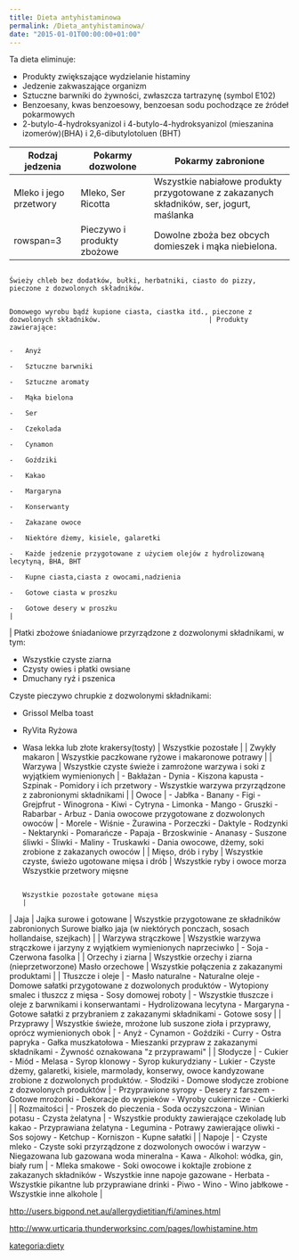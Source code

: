 ```yaml
---
title: Dieta antyhistaminowa
permalink: /Dieta_antyhistaminowa/
date: "2015-01-01T00:00:00+01:00"
---
```


Ta dieta eliminuje:

-   Produkty zwiększające wydzielanie histaminy
-   Jedzenie zakwaszające organizm
-   Sztuczne barwniki do żywności, zwłaszcza tartrazynę (symbol E102)
-   Benzoesany, kwas benzoesowy, benzoesan sodu pochodzące ze źródeł pokarmowych
-   2-butylo-4-hydroksyanizol i 4-butylo-4-hydroksyanizol (mieszanina izomerów)(BHA) i 2,6-dibutylotoluen (BHT)

| Rodzaj jedzenia                                                           | Pokarmy dozwolone                                                                                              | Pokarmy zabronione                                                                                                         |
|---------------------------------------------------------------------------|----------------------------------------------------------------------------------------------------------------|----------------------------------------------------------------------------------------------------------------------------|
| Mleko i jego przetwory                                                    | Mleko, Ser Ricotta                                                                                             | Wszystkie nabiałowe produkty przygotowane z zakazanych składników, ser, jogurt, maślanka                                   |
| rowspan=3| Pieczywo i produkty zbożowe                                    | Dowolne zboża bez obcych domieszek i mąka niebielona.

                                                                             Świeży chleb bez dodatków, bułki, herbatniki, ciasto do pizzy, pieczone z dozwolonych składników.

                                                                             Domowego wyrobu bądź kupione ciasta, ciastka itd., pieczone z dozwolonych składników.                           | Produkty zawierające:

                                                                                                                                                                                              -   Anyż
                                                                                                                                                                                              -   Sztuczne barwniki
                                                                                                                                                                                              -   Sztuczne aromaty
                                                                                                                                                                                              -   Mąka bielona
                                                                                                                                                                                              -   Ser
                                                                                                                                                                                              -   Czekolada
                                                                                                                                                                                              -   Cynamon
                                                                                                                                                                                              -   Goździki
                                                                                                                                                                                              -   Kakao
                                                                                                                                                                                              -   Margaryna
                                                                                                                                                                                              -   Konserwanty
                                                                                                                                                                                              -   Zakazane owoce
                                                                                                                                                                                              -   Niektóre dżemy, kisiele, galaretki
                                                                                                                                                                                              -   Każde jedzenie przygotowane z użyciem olejów z hydrolizowaną lecytyną, BHA, BHT
                                                                                                                                                                                              -   Kupne ciasta,ciasta z owocami,nadzienia
                                                                                                                                                                                              -   Gotowe ciasta w proszku
                                                                                                                                                                                              -   Gotowe desery w proszku                                                                                                 |
| Płatki zbożowe śniadaniowe przyrządzone z dozwolonymi składnikami, w tym:

 -   Wszystkie czyste ziarna
 -   Czysty owies i płatki owsiane
 -   Dmuchany ryż i pszenica

 Czyste pieczywo chrupkie z dozwolonymi składnikami:

 -   Grissol Melba toast
 -   RyVita Ryżowa
 -   Wasa lekka lub złote krakersy(tosty)                                   | Wszystkie pozostałe                                                                                            |
| Zwykły makaron                                                            | Wszystkie paczkowane ryżowe i makaronowe potrawy                                                               |
| Warzywa                                                                   | Wszystkie czyste świeże i zamrożone warzywa i soki z wyjątkiem wymienionych                                    | -   Bakłażan
                                                                                                                                                                                              -   Dynia
                                                                                                                                                                                              -   Kiszona kapusta
                                                                                                                                                                                              -   Szpinak
                                                                                                                                                                                              -   Pomidory i ich przetwory
                                                                                                                                                                                              -   Wszystkie warzywa przyrządzone z zabronionymi składnikami                                                               |
| Owoce                                                                     | -   Jabłka
                                                                             -   Banany
                                                                             -   Figi
                                                                             -   Grejpfrut
                                                                             -   Winogrona
                                                                             -   Kiwi
                                                                             -   Cytryna
                                                                             -   Limonka
                                                                             -   Mango
                                                                             -   Gruszki
                                                                             -   Rabarbar
                                                                             -   Arbuz
                                                                             -   Dania owocowe przygotowane z dozwolonych owoców                                                             | -   Morele
                                                                                                                                                                                              -   Wiśnie
                                                                                                                                                                                              -   Żurawina
                                                                                                                                                                                              -   Porzeczki
                                                                                                                                                                                              -   Daktyle
                                                                                                                                                                                              -   Rodzynki
                                                                                                                                                                                              -   Nektarynki
                                                                                                                                                                                              -   Pomarańcze
                                                                                                                                                                                              -   Papaja
                                                                                                                                                                                              -   Brzoskwinie
                                                                                                                                                                                              -   Ananasy
                                                                                                                                                                                              -   Suszone śliwki
                                                                                                                                                                                              -   Śliwki
                                                                                                                                                                                              -   Maliny
                                                                                                                                                                                              -   Truskawki
                                                                                                                                                                                              -   Dania owocowe, dżemy, soki zrobione z zakazanych owoców                                                                 |
| Mięso, drób i ryby                                                        | Wszystkie czyste, świeżo ugotowane mięsa i drób                                                                | Wszystkie ryby i owoce morza Wszystkie przetwory mięsne

                                                                                                                                                                                              Wszystkie pozostałe gotowane mięsa                                                                                          |
| Jaja                                                                      | Jajka surowe i gotowane                                                                                        | Wszystkie przygotowane ze składników zabronionych Surowe białko jaja (w niektórych ponczach, sosach hollandaise, szejkach) |
| Warzywa strączkowe                                                        | Wszystkie warzywa strączkowe i jarzyny z wyjątkiem wymienionych naprzeciwko                                    | -   Soja
                                                                                                                                                                                              -   Czerwona fasolka                                                                                                        |
| Orzechy i ziarna                                                          | Wszystkie orzechy i ziarna (nieprzetworzone) Masło orzechowe                                                   | Wszystkie połączenia z zakazanymi produktami                                                                               |
| Tłuszcze i oleje                                                          | -   Masło naturalne
                                                                             -   Naturalne oleje
                                                                             -   Domowe sałatki przygotowane z dozwolonych produktów
                                                                             -   Wytopiony smalec i tłuszcz z mięsa
                                                                             -   Sosy domowej roboty                                                                                         | -   Wszystkie tłuszcze i oleje z barwnikami i konserwantami
                                                                                                                                                                                              -   Hydrolizowana lecytyna
                                                                                                                                                                                              -   Margaryna
                                                                                                                                                                                              -   Gotowe sałatki z przybraniem z zakazanymi składnikami
                                                                                                                                                                                              -   Gotowe sosy                                                                                                             |
| Przyprawy                                                                 | Wszystkie świeże, mrożone lub suszone zioła i przyprawy, oprócz wymienionych obok                              | -   Anyż
                                                                                                                                                                                              -   Cynamon
                                                                                                                                                                                              -   Goździki
                                                                                                                                                                                              -   Curry
                                                                                                                                                                                              -   Ostra papryka
                                                                                                                                                                                              -   Gałka muszkatołowa
                                                                                                                                                                                              -   Mieszanki przypraw z zakazanymi składnikami
                                                                                                                                                                                              -   Żywność oznakowana "z przyprawami"                                                                                      |
| Słodycze                                                                  | -   Cukier
                                                                             -   Miód
                                                                             -   Melasa
                                                                             -   Syrop klonowy
                                                                             -   Syrop kukurydziany
                                                                             -   Lukier
                                                                             -   Czyste dżemy, galaretki, kisiele, marmolady, konserwy, owoce kandyzowane zrobione z dozwolonych produktów.
                                                                             -   Słodziki
                                                                             -   Domowe słodycze zrobione z dozwolonych produktów                                                            | -   Przyprawione syropy
                                                                                                                                                                                              -   Desery z farszem
                                                                                                                                                                                              -   Gotowe mrożonki
                                                                                                                                                                                              -   Dekoracje do wypieków
                                                                                                                                                                                              -   Wyroby cukiernicze
                                                                                                                                                                                              -   Cukierki                                                                                                                |
| Rozmaitości                                                               | -   Proszek do pieczenia
                                                                             -   Soda oczyszczona
                                                                             -   Winian potasu
                                                                             -   Czysta żelatyna                                                                                             | -   Wszystkie produkty zawierające czekoladę lub kakao
                                                                                                                                                                                              -   Przyprawiana żelatyna
                                                                                                                                                                                              -   Legumina
                                                                                                                                                                                              -   Potrawy zawierające oliwki
                                                                                                                                                                                              -   Sos sojowy
                                                                                                                                                                                              -   Ketchup
                                                                                                                                                                                              -   Korniszon
                                                                                                                                                                                              -   Kupne sałatki                                                                                                           |
| Napoje                                                                    | -   Czyste mleko
                                                                             -   Czyste soki przyrządzone z dozwolonych owoców i warzyw
                                                                             -   Niegazowana lub gazowana woda mineralna
                                                                             -   Kawa
                                                                             -   Alkohol: wódka, gin, biały rum                                                                              | -   Mleka smakowe
                                                                                                                                                                                              -   Soki owocowe i koktajle zrobione z zakazanych składników
                                                                                                                                                                                              -   Wszystkie inne napoje gazowane
                                                                                                                                                                                              -   Herbata
                                                                                                                                                                                              -   Wszystkie pikantne lub przyprawiane drinki
                                                                                                                                                                                              -   Piwo
                                                                                                                                                                                              -   Wino
                                                                                                                                                                                              -   Wino jabłkowe
                                                                                                                                                                                              -   Wszystkie inne alkohole                                                                                                 |

<http://users.bigpond.net.au/allergydietitian/fi/amines.html>

<http://www.urticaria.thunderworksinc.com/pages/lowhistamine.htm>

[kategoria:diety](/atopedia/kategoria:diety "wikilink")